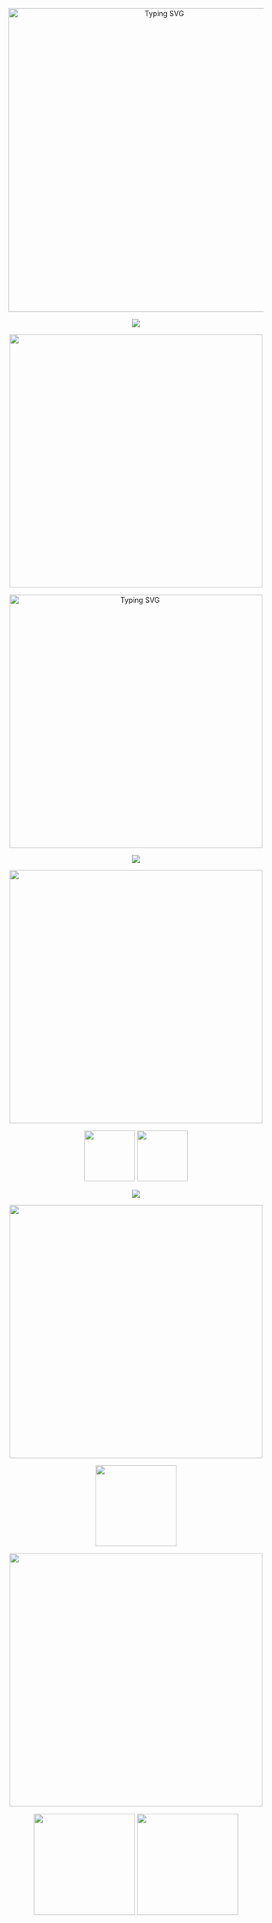 <p align= center> <a href="https://git.io/typing-svg"><img src="https://readme-typing-svg.demolab.com?font=Nerko+One&duration=1&pause=1000&color=F87D2F&center=true&vCenter=true&repeat=false&width=435&lines=Welcome+To+LoverDestiny's+page+%3A3" alt="Typing SVG" width="600"/></a>
<p align=center> <img src="https://64.media.tumblr.com/c3f5d16f4fa7160a8d08c7c91e85baa3/d12d01be3dffe4b2-40/s75x75_c1/053a9c2f0ceb8bb278c2c34932bc7838455e107a.gifv">
<p align=center> <img src="https://i.ibb.co/x6MzKkh/starr.png" width="500"> 
<p align=center> <a href="https://git.io/typing-svg"><img src="https://readme-typing-svg.demolab.com?font=Nerko+One&duration=2000&pause=2000&color=F87D2F&center=true&vCenter=true&width=435&lines=She%2Fher+!%E2%94%86Bday+1%2F9+!%E2%94%86Dani+!+%E2%94%8A15+!;Interact+freely+!+%E2%8B%86+%E2%98%85;Check+main+for+more+info!!+%E2%8B%86+%E2%98%85;DNI+if+heavy+NSFW+topics!!++%E2%8B%86+%E2%98%85" alt="Typing SVG" width="500"/></a>
    <p align=center> <img src="https://files.catbox.moe/n61b73.png">
<p align=center> <img src="https://i.ibb.co/gFHxySt/Alex-Katy.png" width="500">
<p align=center> <img src="https://files.catbox.moe/zurdmk.png" width="100"> <img src="https://files.catbox.moe/bl7tg0.png" width="100">
<p align=center> <img src="https://files.catbox.moe/n61b73.png">
<p align="center"> <img src="https://i.ibb.co/x6MzKkh/starr.png" width="500">
<p align=center> <img src="https://i.ibb.co/9GKtnQn/tumblr-1a9e7087e2596f09987e28715b162292-bdb6aa90-1280.png" width="160">
<p align=center> <img src="https://i.ibb.co/3SD1PKM/Alex-katy2.png" width="500">
<p align=center> <img src="https://blinkies.cafe/b/display/0191-fallleaves.gif" width="200">
<img src="https://blinkies.cafe/b/display/0196-browndog.gif" width="200">
